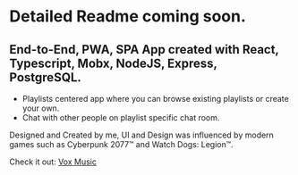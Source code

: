 # Detailed Readme coming soon.
## End-to-End, PWA, SPA App created with React, Typescript, Mobx, NodeJS, Express, PostgreSQL.

- Playlists centered app where you can browse existing playlists or create your own.
- Chat with other people on playlist specific chat room.

Designed and Created by me, UI and Design was influenced by modern games such as Cyberpunk 2077™ and Watch Dogs: Legion™.

Check it out:  <a href="https://vox-music.netlify.app" target="_blank">Vox Music</a> 
